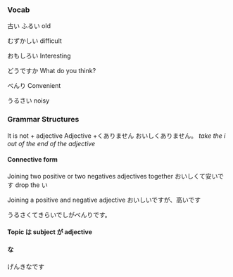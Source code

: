 
### Vocab
古い
ふるい
old

むずかしい
difficult

おもしろい
Interesting

どうですか
What do you think?

べんり
Convenient 

うるさい
noisy

### Grammar Structures

It is not + adjective
Adjective +くありません
おいしくありません。
*take the i out of the end of the adjective*

#### Connective form
Joining two positive or two negatives adjectives together
おいしくて安いです
drop the い

Joining a positive and negative adjective
おいしいですが、高いです

うるさくてきらいでしがべんりです。

#### Topic は subject が adjective

#### な
げんきなです

